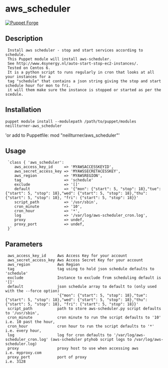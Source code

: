 # aws_scheduler

[![Puppet Forge](http://img.shields.io/puppetforge/v/neillturner/aws_scheduler.svg)](https://forge.puppetlabs.com/neillturner/aws_scheduler) 

## Description

     Install aws scheduler - stop and start services according to schedule.
     This Puppet module will install aws-scheduler.
     See http://www.4synergy.nl/auto-start-stop-ec2-instances/.
     Tested on Centos 6. 
     It is a python script to runs regularly in cron that looks at all your instances for a
     tag "schedule" that contains a json string giving the stop and start schedule hour for mon to fri.
     it will them make sure the instance is stopped or started as per the scedule.

## Installation

`puppet module install --modulepath /path/to/puppet/modules neillturner-aws_scheduler`

'or add to Puppetfile:   mod "neillturner/aws_scheduler"'

## Usage

     `class { 'aws_scheduler':
        aws_access_key_id     => 'MYAWSACCESSKEYID',
        aws_secret_access_key => 'MYAWSSECRETACESSKEY',
        aws_region            => 'MYAWSREGION',
        tag                   => 'schedule'
        exclude               => '[]'
        default               => '{"mon": {"start": 5, "stop": 18},"tue": {"start": 5, "stop": 18},"wed": {"start": 5, "stop": 18},"thu": {"start": 5, "stop": 18}, "fri": {"start": 5, "stop": 18}}'  
        script_path           => '/usr/sbin',
        cron_minute           => '10',
        cron_hour             => '*',
        log                   => '/var/log/aws-scheduler_cron.log',
        proxy                 => undef,
        proxy_port            => undef,
     }`

## Parameters

     aws_access_key_id     Aws Access Key for your account
     aws_secret_access_key Aws Access Secret Key for your account
     aws_region            Aws Region
     tag                   tag using to hold json schedule defaults to 'schedule'
     exclude               Instance to exclude from scheduling default is '[]'
     default               json schedule array to default to (only used with the --force option)
                           '{"mon": {"start": 5, "stop": 18},"tue": {"start": 5, "stop": 18},"wed": {"start": 5, "stop": 18},"thu": {"start": 5, "stop": 18}, "fri": {"start": 5, "stop": 18}}'  
     script_path           path to store aws-scheduler.py script defaults to '/usr/sbin',
     cron_minute           cron minute to run the script defaults to '10' i.e. 10 past the hour,
     cron_hour             cron hour to run the script defaults to '*'    i.e. every hour,
     log                   log for cron defaults to '/var/log/aws-scheduler_cron.log' (aws-scheduler ptyhob script logs to /var/log/aws-scheduler.log) 
     proxy                 proxy host to use when accessing aws           i.e. myproxy.com
     proxy_port            port of proxy                                  i.e. 3128

